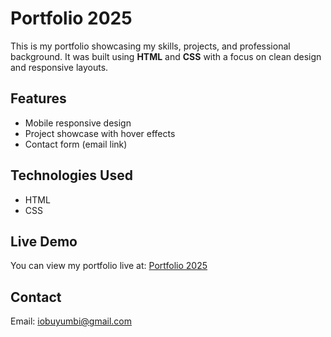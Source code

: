 # Portfolio 2025

This is my portfolio showcasing my skills, projects, and professional background. It was built using **HTML** and **CSS** with a focus on clean design and responsive layouts.

## Features
- Mobile responsive design
- Project showcase with hover effects
- Contact form (email link)

## Technologies Used
- HTML
- CSS

## Live Demo
You can view my portfolio live at: [Portfolio 2025](https://iobuyumbi.github.io/portfolio-2025)

## Contact
Email: [iobuyumbi@gmail.com](mailto:iobuyumbi@gmail.com)
